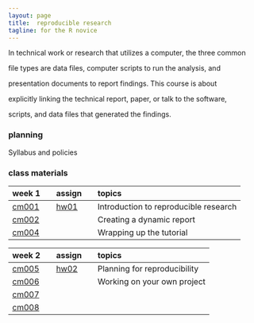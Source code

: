 ```yaml
---
layout: page
title:  reproducible research
tagline: for the R novice
---
```


In technical work or research that utilizes a computer, the three common
file types are data files, computer scripts to run the analysis, and
presentation documents to report findings. This course is about
explicitly linking the technical report, paper, or talk to the software,
scripts, and data files that generated the findings.

### planning

Syllabus and policies

### class materials

<table>
<thead>
<tr class="header">
<th align="left">week 1</th>
<th align="left"></th>
<th align="left">assign</th>
<th align="left"></th>
<th align="left">topics</th>
</tr>
</thead>
<tbody>
<tr class="odd">
<td align="left"><a href="linkto">cm001</a></td>
<td align="left"></td>
<td align="left"><a href="linkto">hw01</a></td>
<td align="left"></td>
<td align="left">Introduction to reproducible research</td>
</tr>
<tr class="even">
<td align="left"><a href="linkto">cm002</a></td>
<td align="left"></td>
<td align="left"></td>
<td align="left"></td>
<td align="left">Creating a dynamic report</td>
</tr>
<tr class="odd">
<td align="left"><a href="linkto">cm004</a></td>
<td align="left"></td>
<td align="left"></td>
<td align="left"></td>
<td align="left">Wrapping up the tutorial</td>
</tr>
</tbody>
</table>

<table>
<thead>
<tr class="header">
<th align="left">week 2</th>
<th align="left"></th>
<th align="left">assign</th>
<th align="left"></th>
<th align="left">topics</th>
</tr>
</thead>
<tbody>
<tr class="odd">
<td align="left"><a href="linkto">cm005</a></td>
<td align="left"></td>
<td align="left"><a href="linkto">hw02</a></td>
<td align="left"></td>
<td align="left">Planning for reproducibility</td>
</tr>
<tr class="even">
<td align="left"><a href="linkto">cm006</a></td>
<td align="left"></td>
<td align="left"></td>
<td align="left"></td>
<td align="left">Working on your own project</td>
</tr>
<tr class="odd">
<td align="left"><a href="linkto">cm007</a></td>
<td align="left"></td>
<td align="left"></td>
<td align="left"></td>
<td align="left"></td>
</tr>
<tr class="even">
<td align="left"><a href="linkto">cm008</a></td>
<td align="left"></td>
<td align="left"></td>
<td align="left"></td>
<td align="left"></td>
</tr>
</tbody>
</table>

<!--

### materials

Week 1

- [Topic] [Assignment] 
- [Topic] [Assignment] 
- [Topic] [Assignment] 



Week 3 

- Topic [assignments] [tutorials] [slides] [notes] [links] 
- Topic [assignments] [tutorials] [slides] [notes] [links] 
- Topic [assignments] [tutorials] [slides] [notes] [links] 

Week 4 

- Topic [assignments] [tutorials] [slides] [notes] [links] 
- Topic [assignments] [tutorials] [slides] [notes] [links] 
- Topic [assignments] [tutorials] [slides] [notes] [links]  

Week 5 

- Topic [assignments] [tutorials] [slides] [notes] [links] 
- Topic [assignments] [tutorials] [slides] [notes] [links] 
- Topic [assignments] [tutorials] [slides] [notes] [links]   

Week 6 

- Topic [assignments] [tutorials] [slides] [notes] [links] 
- Topic [assignments] [tutorials] [slides] [notes] [links] 
- Topic [assignments] [tutorials] [slides] [notes] [links]   

Week 7 

- Topic [assignments] [tutorials] [slides] [notes] [links] 
- Topic [assignments] [tutorials] [slides] [notes] [links] 
- Topic [assignments] [tutorials] [slides] [notes] [links]  

Week 8 

- Topic [assignments] [tutorials] [slides] [notes] [links] 
- Topic [assignments] [tutorials] [slides] [notes] [links] 
- Topic [assignments] [tutorials] [slides] [notes] [links]  

Week 9 

- Topic [assignments] [tutorials] [slides] [notes] [links] 
- Topic [assignments] [tutorials] [slides] [notes] [links] 
- Topic [assignments] [tutorials] [slides] [notes] [links]  

Week 10 

- Topic [assignments] [tutorials] [slides] [notes] [links] 
- Topic [assignments] [tutorials] [slides] [notes] [links] 
- Topic [assignments] [tutorials] [slides] [notes] [links]  
-->

